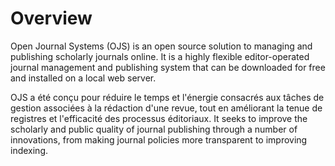 # Overview

Open Journal Systems (OJS) is an open source solution to managing and publishing scholarly journals online. It is a highly flexible editor-operated journal management and publishing system that can be downloaded for free and installed on a local web server.

OJS a été conçu pour réduire le temps et l'énergie consacrés aux tâches de gestion associées à la rédaction d'une revue, tout en améliorant la tenue de registres et l'efficacité des processus éditoriaux. It seeks to improve the scholarly and public quality of journal publishing through a number of innovations, from making journal policies more transparent to improving indexing.